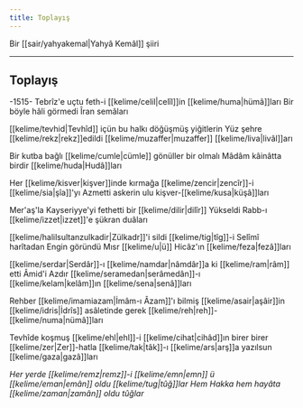 ```yaml
---
title: Toplayış
---
```

Bir [[sair/yahyakemal|Yahyâ Kemâl]] şiiri

---

## Toplayış

-1515-
Tebrîz'e uçtu feth-i [[kelime/celil|celîl]]in [[kelime/huma|hümâ]]ları
Bir böyle hâli görmedi Îran semâları

[[kelime/tevhid|Tevhîd]] içün bu halkı döğüşmüş yiğitlerin
Yüz şehre [[kelime/rekz|rekz]]edildi [[kelime/muzaffer|muzaffer]] [[kelime/liva|livâl]]arı

Bir kutba bağlı [[kelime/cumle|cümle]] gönüller bir olmalı
Mâdâm kâinâtta birdir [[kelime/huda|Hudâ]]ları

Her [[kelime/kisver|kişver]]inde kırmağa [[kelime/zencir|zencîr]]-i [[kelime/sia|şîa]]'yı
Azmetti askerin ulu kişver-[[kelime/kusa|küşâ]]ları

Mer'aş'la Kayseriyye'yi fethetti bir [[kelime/dilir|dilîr]]
Yükseldi Rabb-ı [[kelime/izzet|izzet]]'e şükran duâları

[[kelime/halilsultanzulkadir|Zülkadr]]'i sildi [[kelime/tig|tîg]]-i Selîmî harîtadan
Engin göründü Mısr [[kelime/u|ü]] Hicâz'ın [[kelime/feza|fezâ]]ları

[[kelime/serdar|Serdâr]]-ı [[kelime/namdar|nâmdâr]]a ki [[kelime/ram|râm]] etti Âmid'i
Azdır [[kelime/seramedan|serâmedân]]-ı [[kelime/kelam|kelâm]]ın [[kelime/sena|senâ]]ları

Rehber [[kelime/imamiazam|İmâm-ı Âzam]]'ı bilmiş [[kelime/asair|aşâir]]in
[[kelime/idris|İdrîs]] asâletinde gerek [[kelime/reh|reh]]-[[kelime/numa|nümâ]]ları

Tevhîde koşmuş [[kelime/ehl|ehl]]-i [[kelime/cihat|cihâd]]ın birer birer
[[kelime/zer|Zer]]-hatla [[kelime/tak|tâk]]-ı [[kelime/ars|arş]]a yazılsun [[kelime/gaza|gazâ]]ları

*Her yerde [[kelime/remz|remz]]-i [[kelime/emn|emn]] ü [[kelime/eman|emân]] oldu [[kelime/tug|tûğ]]lar
Hem Hakka hem hayâta [[kelime/zaman|zamân]] oldu tûğlar*